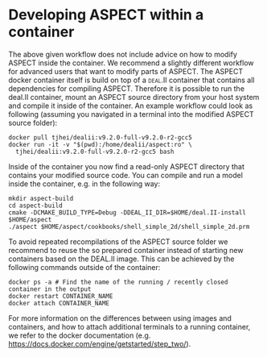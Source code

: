 
# Developing ASPECT within a container


The above given workflow does not include advice on how to modify
ASPECT inside the container. We recommend a slightly
different workflow for advanced users that want to modify parts of
ASPECT. The ASPECT
docker container itself is build on top of a <span
class="smallcaps">deal.II</span> container that contains all dependencies for
compiling ASPECT. Therefore it is possible to
run the deal.II container, mount an ASPECT
source directory from your host system and compile it inside of the container.
An example workflow could look as following (assuming you navigated in a
terminal into the modified ASPECT source
folder):

``` ksh
docker pull tjhei/dealii:v9.2.0-full-v9.2.0-r2-gcc5
docker run -it -v "$(pwd):/home/dealii/aspect:ro" \
  tjhei/dealii:v9.2.0-full-v9.2.0-r2-gcc5 bash
```

Inside of the container you now find a read-only
ASPECT directory that contains your modified source
code. You can compile and run a model inside the container, e.g. in the
following way:

``` ksh
mkdir aspect-build
cd aspect-build
cmake -DCMAKE_BUILD_TYPE=Debug -DDEAL_II_DIR=$HOME/deal.II-install $HOME/aspect
./aspect $HOME/aspect/cookbooks/shell_simple_2d/shell_simple_2d.prm
```

To avoid repeated recompilations of the ASPECT
source folder we recommend to reuse the so prepared container instead of
starting new containers based on the DEAL.II
image. This can be achieved by the following commands outside of the
container:

``` ksh
docker ps -a # Find the name of the running / recently closed container in the output
docker restart CONTAINER_NAME
docker attach CONTAINER_NAME
```

For more information on the differences between using images and containers,
and how to attach additional terminals to a running container, we refer to the
docker documentation (e.g.
<https://docs.docker.com/engine/getstarted/step_two/>).
